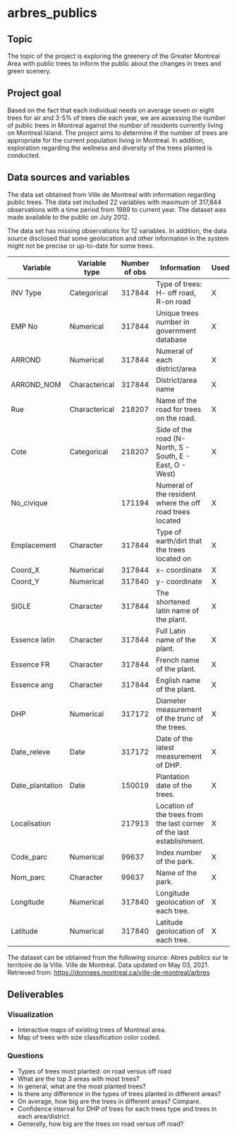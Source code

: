# arbres_publics

## Topic
The topic of the project is exploring the greenery of the Greater Montreal Area with public trees to inform the public about the changes in trees and green scenery. 

## Project goal
Based on the fact that each individual needs on average seven or eight trees for air and 3-5% of trees die each year, we are assessing the number of public trees in Montreal against the number of residents currently living on Montreal Island. The project aims to determine if the number of trees are appropriate for the current population living in Montreal. In addition, exploration regarding the wellness and diversity of the trees planted is conducted. 

## Data sources and variables
The data set obtained from Ville de Montreal with information regarding public trees. The data set included 22 variables with maximum of 317,844 observations with a time period from 1989 to current year. The dataset was made available to the public on July 2012.

The data set has missing observations for 12 variables. In addition, the data source disclosed that some geolocation and other information in the system might not be precise or up-to-date for some trees.

| Variable| Variable type| Number of obs| Information| Used|
| --------|--------------|--------------|------------|-----|
| INV Type| Categorical  | 317844| Type of trees: H- off road, R-on road| X|
| EMP No | Numerical  | 317844| Unique trees number in government database| X|
| ARROND| Numerical  | 317844| Numeral of each district/area| X|
| ARROND_NOM| Characterical | 317844| District/area name| X|
| Rue| Characterical | 218207| Name of the road for trees on the road.| X|
| Cote| Categorical  | 218207| Side of the road (N- North, S - South, E - East, O - West)| X|
| No_civique| | 171194| Numeral of the resident where the off road trees located| X|
|Emplacement| Character  | 317844| Type of earth/dirt that the trees located on| X|
| Coord_X| Numerical  | 317844| x- coordinate| X|
| Coord_Y| Numerical  | 317840| y- coordinate| X|
|SIGLE| Character  | 317844| The shortened latin name of the plant.| X|
|Essence latin| Character  | 317844| Full Latin name of the plant.| X|
|Essence FR| Character  | 317844| French name of the plant.| X|
|Essence ang| Character  | 317844| English name of the plant.| X|
|DHP|Numerical | 317172| Diameter measurement of the trunc of the trees.| X|
|Date_releve| Date| 317172| Date of the latest measurement of DHP.| X|
|Date_plantation| Date| 150019| Plantation date of the trees. | X|
|Localisation| | 217913| Location of the trees from the last corner of the last establishment.| X|
|Code_parc| Numerical| 99637| Index number of the park.| X|
|Nom_parc| Character| 99637|Name of the park. | X|
|Longitude|Numerical| 317840| Longitude geolocation of each tree. | X|
|Latitude|Numerical| 317840| Latitude geolocation of each tree.| X|

The dataset can be obtained from the following source:
Abres publics sur le territoire de la Ville. Ville de Montréal. Data updated on May 03, 2021. Retrieved from: https://donnees.montreal.ca/ville-de-montreal/arbres

## Deliverables

### Visualization
* Interactive maps of existing trees of Montreal area.
* Map of trees with size classification color coded. 

### Questions
* Types of trees most planted: on road versus off road
* What are the top 3 areas with most trees?
* In general, what are the most planted trees?
* Is there any difference in the types of trees planted in different areas?
* On average, how big are the trees in different areas? Compare.
* Confidence interval for DHP of trees for each trees type and trees in each area/district. 
* Generally, how big are the trees on road versus off road? 


